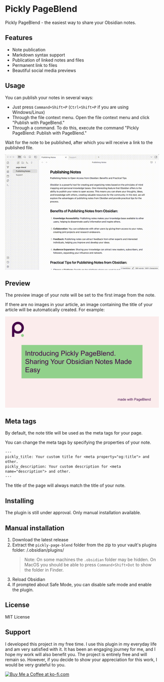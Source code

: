# Pickly PageBlend

Pickly PageBlend - the easiest way to share your Obsidian notes.

## Features

- Note publication
- Markdown syntax support
- Publication of linked notes and files
- Permanent link to files
- Beautiful social media previews

## Usage

You can publish your notes in several ways:

- Just press `Command+Shift+P` (`Ctrl+Shift+P` if you are using Windows/Linux)
- Through the file context menu. Open the file context menu and click "Publish with PageBlend."
- Through a command. To do this, execute the command "Pickly PageBlend: Publish with PageBlend."
 
Wait for the note to be published, after which you will receive a link to the published file.

![example.gif](./img/example.gif)

## Preview

The preview image of your note will be set to the first image from the note.

If there are no images in your article, an image containing the title of your article will be automatically created. For example: 

![preview-example.png](./img/preview-example.png)

## Meta tags

By default, the note title will be used as the meta tags for your page.

You can change the meta tags by specifying the properties of your note.

```
---
pickly_title: Your custom title for <meta property="og:title"> and other.
pickly_description: Your custom description for <meta name="description"> and other.
---
```

The title of the page will always match the title of your note.

## Installing

The plugin is still under approval. Only manual installation available.

## Manual installation

1. Download the latest release
2. Extract the `pickly-page-blend` folder from the zip to your vault's plugins folder: <vault>/.obsidian/plugins/
   > Note: On some machines the `.obsidian` folder may be hidden. On MacOS you should be able to press `Command+Shift+Dot` to show the folder in Finder.
3. Reload Obsidian
4. If prompted about Safe Mode, you can disable safe mode and enable the plugin.

## License

MIT License

## Support

I developed this project in my free time. I use this plugin in my everyday life and am very satisfied with it. It has been an engaging journey for me, and I hope my work will also benefit you. The project is entirely free and will remain so. However, if you decide to show your appreciation for this work, I would be very grateful to you.

<a href='https://ko-fi.com/B0B7OB311' target='_blank'><img height='36' style='border:0px;height:36px;' src='https://storage.ko-fi.com/cdn/kofi1.png?v=3' border='0' alt='Buy Me a Coffee at ko-fi.com' /></a>
